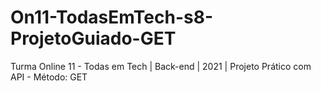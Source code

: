 # On11-TodasEmTech-s8-ProjetoGuiado-GET
Turma Online 11 - Todas em Tech | Back-end | 2021 | Projeto Prático com API - Método: GET
